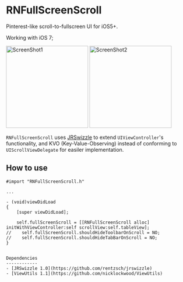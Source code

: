 RNFullScreenScroll
==================

Pinterest-like scroll-to-fullscreen UI for iOS5+.

Working with iOS 7;

<img src="https://github.com/souzainf3/RNFullScreenScroll/blob/master/Screenshots/screenshot1.png" alt="ScreenShot1" width="225px" style="width:225px;" />

<img src="https://github.com/souzainf3/RNFullScreenScroll/blob/master/Screenshots/screenshot1.png" alt="ScreenShot2" width="225px" style="width:225px;" />


`RNFullScreenScroll` uses [JRSwizzle](https://github.com/rentzsch/jrswizzle/) to extend `UIViewController`'s functionality, and KVO (Key-Value-Observing) instead of conforming to `UIScrollViewDelegate` for easiler implementation.


How to use
----------

```
#import "RNFullScreenScroll.h"

...

- (void)viewDidLoad
{
    [super viewDidLoad];
    
    self.fullScreenScroll = [[RNFullScreenScroll alloc] initWithViewController:self scrollView:self.tableView];    
//    self.fullScreenScroll.shouldHideToolbarOnScroll = NO;
//    self.fullScreenScroll.shouldHideTabBarOnScroll = NO;
}


Dependencies
------------
- [JRSwizzle 1.0](https://github.com/rentzsch/jrswizzle)
- [ViewUtils 1.1](https://github.com/nicklockwood/ViewUtils)


